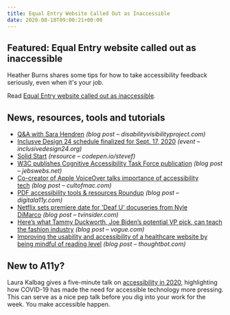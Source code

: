 ```yaml
---
title: Equal Entry Website Called Out as Inaccessible
date: 2020-08-10T09:00:21+00:00
---
```


## Featured: Equal Entry website called out as inaccessible

Heather Burns shares some tips for how to take accessibility feedback seriously, even when it's your job.

Read [Equal Entry website called out as inaccessible](https://equalentry.com/equal-entry-website-called-out-as-inaccessible/).

## News, resources, tools and tutorials

* [Q&A with Sara Hendren](https://disabilityvisibilityproject.com/2020/08/03/qa-with-sara-hendren/) _(blog post – disabilityvisibilityproject.com)_
* [Inclusve Design 24 schedule finalized for Sept. 17, 2020](https://inclusivedesign24.org/2020/schedule/) _(event – inclusivedesign24.org)_
* [Solid Start](https://www.solidstart.info/) _(resource – codepen.io/stevef)_
* [W3C publishes Cognitive Accessibility Task Force publication](https://jebswebs.net/blog/2020/08/w3c-publishes-cognitive-accessibility-task-force-publication/) _(blog post – jebswebs.net)_
* [Co-creator of Apple VoiceOver talks importance of accessibility tech](https://www.cultofmac.com/717985/co-creator-of-apple-voiceover-talks-importance-of-accessibility-tech/) _(blog post – cultofmac.com)_
* [PDF accessibility tools & resources Roundup](https://www.digitala11y.com/pdf-accessibility-tools-resources-roundup/) _(blog post – digitala11y.com)_
* [Netflix sets premiere date for 'Deaf U' docuseries from Nyle DiMarco](https://www.tvinsider.com/944182/deaf-u-netflix-premiere-nyle-dimarco/) _(blog post – tvinsider.com)_
* [Here’s what Tammy Duckworth, Joe Biden’s potential VP pick, can teach the fashion industry](https://www.vogue.com/article/tammy-duckworth-adaptive-fashion-2020-election) _(blog post – vogue.com)_
* [Improving the usability and accessibility of a healthcare website by being mindful of reading level](https://thoughtbot.com/blog/improving-the-usability-and-accessibility-of-a-healthcare-website-by-being-mindful-of-reading-level) _(blog post – thoughtbot.com)_

## New to A11y?

Laura Kalbag gives a five-minute talk on [accessibility in 2020](https://laurakalbag.com/accessibility-in-2020/), highlighting how COVID-19 has made the need for accessible technology more pressing. This can serve as a nice pep talk before you dig into your work for the week. You make accessible happen.